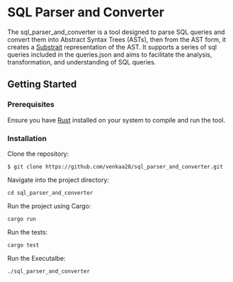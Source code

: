 # SQL Parser and Converter
The sql_parser_and_converter is a tool designed to parse SQL queries and convert them into Abstract Syntax Trees (ASTs), then from the AST form, it creates a [Substrait](https://substrait.io/) representation of the AST. It supports a series of sql queries included in the queries.json and aims to facilitate the analysis, transformation, and understanding of SQL queries.

## Getting Started
### Prerequisites
Ensure you have [Rust](https://rustup.rs/) installed on your system to compile and run the tool.

### Installation

Clone the repository:
```console
$ git clone https://github.com/venkaa28/sql_parser_and_converter.git
```
Navigate into the project directory:
```console
cd sql_parser_and_converter
```
Run the project using Cargo:
```console
cargo run
```
Run the tests:
```console
cargo test
```
Run the Executalbe:
```console
./sql_parser_and_converter
```
